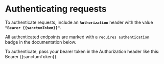 # Authenticating requests

To authenticate requests, include an **`Authorization`** header with the value **`"Bearer {{sanctumToken}}"`**.

All authenticated endpoints are marked with a `requires authentication` badge in the documentation below.

To authenticate, pass your bearer token in the Authorization header like this: Bearer {{sanctumToken}}.
